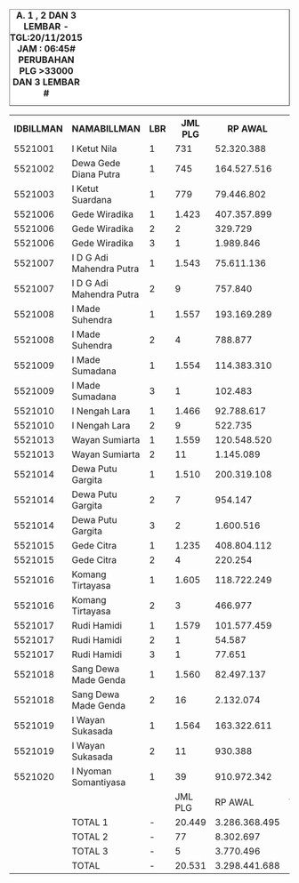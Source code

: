 <HTML>
<HEAD>
<META HTTP-EQUIV="Content-Type" CONTENT="text/html;charset=windows-1252">
<TITLE>MONITOR LEMBAR BILLMAN NOPEMBER 2015 - RAYON KLUNGKUNG</TITLE> 


</HEAD>
<BODY>
<TABLE BORDER=1 BGCOLOR=#ffffff CELLSPACING=0><FONT FACE="Segoe UI" COLOR=#000000><CAPTION><B>A. 1 , 2 DAN 3 LEMBAR  - TGL:20/11/2015 JAM : 06:45# PERUBAHAN PLG >33000 DAN 3 LEMBAR #</B></CAPTION></FONT>

<table><tbody><tr><th>IDBILLMAN</th><th>NAMABILLMAN</th><th>LBR</th><th> JML PLG </th><th> RP AWAL </th><th>TGL AKHIR</th><th>LBR</th><th> AKHIR PLG </th><th> AKHIR RP </th><th> - </th><th>LNS PLG</th><th>LNS RP</th><th>% LBR</th><th>% RP</th><th> - </th><th> TGL</th><th>L</th><th> PLG </th><th> RP </th><th>SEGEL</th><th>DTNG</th><th>% LBR</th><th>% RP</th></tr><tr><td>5521001</td><td>I Ketut Nila</td><td>1</td><td> 731 </td><td> 52.320.388 </td><td>20/11_06:45</td><td>1</td><td> 181 </td><td> 8.703.519 </td><td> - </td><td> 30 </td><td> 5.296.029 </td><td>-75,24%</td><td>-83,36%</td><td> - </td><td>19/11_19:20</td><td>1</td><td> 211 </td><td> 13.999.548 </td><td> </td><td> </td><td>-71,14%</td><td>-73,24%</td></tr><tr><td>5521002</td><td>Dewa Gede Diana Putra</td><td>1</td><td> 745 </td><td> 164.527.516 </td><td>20/11_06:45</td><td>1</td><td> 322 </td><td> 92.281.050 </td><td> - </td><td> 2 </td><td> 4.696.076 </td><td>-56,78%</td><td>-43,91%</td><td> - </td><td>19/11_19:20</td><td>1</td><td> 324 </td><td> 96.977.126 </td><td> </td><td> </td><td>-56,51%</td><td>-41,06%</td></tr><tr><td>5521003</td><td>I Ketut Suardana</td><td>1</td><td> 779 </td><td> 79.446.802 </td><td>20/11_06:45</td><td>1</td><td> 127 </td><td> 13.740.208 </td><td> - </td><td> - </td><td> - </td><td>-83,70%</td><td>-82,71%</td><td> - </td><td>19/11_19:20</td><td>1</td><td> 127 </td><td> 13.740.208 </td><td> </td><td> </td><td>-83,70%</td><td>-82,71%</td></tr><tr><td>5521006</td><td>Gede Wiradika</td><td>1</td><td> 1.423 </td><td> 407.357.899 </td><td>20/11_06:45</td><td>1</td><td> 374 </td><td> 125.392.398 </td><td> - </td><td> 13 </td><td> 1.149.367 </td><td>-73,72%</td><td>-69,22%</td><td> - </td><td>19/11_19:20</td><td>1</td><td> 387 </td><td> 126.541.765 </td><td> </td><td> </td><td>-72,80%</td><td>-68,94%</td></tr><tr><td>5521006</td><td>Gede Wiradika</td><td>2</td><td> 2 </td><td> 329.729 </td><td>20/11_06:45</td><td>2</td><td> 2 </td><td> 329.729 </td><td> - </td><td> - </td><td> - </td><td>0,00%</td><td>0,00%</td><td> - </td><td>19/11_19:20</td><td>2</td><td> 2 </td><td> 329.729 </td><td> </td><td> </td><td>0,00%</td><td>0,00%</td></tr><tr><td>5521006</td><td>Gede Wiradika</td><td>3</td><td> 1 </td><td> 1.989.846 </td><td>20/11_06:45</td><td>3</td><td> 1 </td><td> 1.989.846 </td><td> - </td><td> - </td><td> - </td><td>0,00%</td><td>0,00%</td><td> - </td><td>19/11_19:20</td><td>3</td><td> 1 </td><td> 1.989.846 </td><td> </td><td> </td><td>0,00%</td><td>0,00%</td></tr><tr><td>5521007</td><td>I D G Adi Mahendra Putra</td><td>1</td><td> 1.543 </td><td> 75.611.136 </td><td>20/11_06:45</td><td>1</td><td> 496 </td><td> 24.676.956 </td><td> - </td><td> 2 </td><td> 156.096 </td><td>-67,85%</td><td>-67,36%</td><td> - </td><td>19/11_19:20</td><td>1</td><td> 498 </td><td> 24.833.052 </td><td> </td><td> </td><td>-67,73%</td><td>-67,16%</td></tr><tr><td>5521007</td><td>I D G Adi Mahendra Putra</td><td>2</td><td> 9 </td><td> 757.840 </td><td>20/11_06:45</td><td>2</td><td> 3 </td><td> 170.001 </td><td> - </td><td> - </td><td> - </td><td>-66,67%</td><td>-77,57%</td><td> - </td><td>19/11_19:20</td><td>2</td><td> 3 </td><td> 170.001 </td><td> </td><td> </td><td>-66,67%</td><td>-77,57%</td></tr><tr><td>5521008</td><td>I Made Suhendra</td><td>1</td><td> 1.557 </td><td> 193.169.289 </td><td>20/11_06:45</td><td>1</td><td> 406 </td><td> 52.253.438 </td><td> - </td><td> 3 </td><td> 770.828 </td><td>-73,92%</td><td>-72,95%</td><td> - </td><td>19/11_19:20</td><td>1</td><td> 409 </td><td> 53.024.266 </td><td> </td><td> </td><td>-73,73%</td><td>-72,55%</td></tr><tr><td>5521008</td><td>I Made Suhendra</td><td>2</td><td> 4 </td><td> 788.877 </td><td>20/11_06:45</td><td>2</td><td> 4 </td><td> 788.877 </td><td> - </td><td> - </td><td> - </td><td>0,00%</td><td>0,00%</td><td> - </td><td>19/11_19:20</td><td>2</td><td> 4 </td><td> 788.877 </td><td> </td><td> </td><td>0,00%</td><td>0,00%</td></tr><tr><td>5521009</td><td>I Made Sumadana</td><td>1</td><td> 1.554 </td><td> 114.383.310 </td><td>20/11_06:45</td><td>1</td><td> 403 </td><td> 34.457.281 </td><td> - </td><td> 5 </td><td> 328.726 </td><td>-74,07%</td><td>-69,88%</td><td> - </td><td>19/11_19:20</td><td>1</td><td> 408 </td><td> 34.786.007 </td><td> </td><td> </td><td>-73,75%</td><td>-69,59%</td></tr><tr><td>5521009</td><td>I Made Sumadana</td><td>3</td><td> 1 </td><td> 102.483 </td><td>20/11_06:45</td><td>3</td><td> 1 </td><td> 102.483 </td><td> - </td><td> - </td><td> - </td><td>0,00%</td><td>0,00%</td><td> - </td><td>19/11_19:20</td><td>3</td><td> 1 </td><td> 102.483 </td><td> </td><td> </td><td>0,00%</td><td>0,00%</td></tr><tr><td>5521010</td><td>I Nengah Lara</td><td>1</td><td> 1.466 </td><td> 92.788.617 </td><td>20/11_06:45</td><td>1</td><td> 329 </td><td> 24.319.680 </td><td> - </td><td> 2 </td><td> 42.933 </td><td>-77,56%</td><td>-73,79%</td><td> - </td><td>19/11_19:20</td><td>1</td><td> 331 </td><td> 24.362.613 </td><td> </td><td> </td><td>-77,42%</td><td>-73,74%</td></tr><tr><td>5521010</td><td>I Nengah Lara</td><td>2</td><td> 9 </td><td> 522.735 </td><td>20/11_06:45</td><td>2</td><td> 7 </td><td> 351.729 </td><td> - </td><td> - </td><td> - </td><td>-22,22%</td><td>-32,71%</td><td> - </td><td>19/11_19:20</td><td>2</td><td> 7 </td><td> 351.729 </td><td> </td><td> </td><td>-22,22%</td><td>-32,71%</td></tr><tr><td>5521013</td><td>Wayan Sumiarta</td><td>1</td><td> 1.559 </td><td> 120.548.520 </td><td>20/11_06:45</td><td>1</td><td> 563 </td><td> 45.098.392 </td><td> - </td><td> 5 </td><td> 276.635 </td><td>-63,89%</td><td>-62,59%</td><td> - </td><td>19/11_19:20</td><td>1</td><td> 568 </td><td> 45.375.027 </td><td> </td><td> </td><td>-63,57%</td><td>-62,36%</td></tr><tr><td>5521013</td><td>Wayan Sumiarta</td><td>2</td><td> 11 </td><td> 1.145.089 </td><td>20/11_06:45</td><td>2</td><td> 10 </td><td> 1.015.421 </td><td> - </td><td> - </td><td> - </td><td>-9,09%</td><td>-11,32%</td><td> - </td><td>19/11_19:20</td><td>2</td><td> 10 </td><td> 1.015.421 </td><td> </td><td> </td><td>-9,09%</td><td>-11,32%</td></tr><tr><td>5521014</td><td>Dewa Putu Gargita</td><td>1</td><td> 1.510 </td><td> 200.319.108 </td><td>20/11_06:45</td><td>1</td><td> 439 </td><td> 58.431.762 </td><td> - </td><td> 1 </td><td> 71.566 </td><td>-70,93%</td><td>-70,83%</td><td> - </td><td>19/11_19:20</td><td>1</td><td> 440 </td><td> 58.503.328 </td><td> </td><td> </td><td>-70,86%</td><td>-70,79%</td></tr><tr><td>5521014</td><td>Dewa Putu Gargita</td><td>2</td><td> 7 </td><td> 954.147 </td><td>20/11_06:45</td><td>2</td><td> 7 </td><td> 954.147 </td><td> - </td><td> - </td><td> - </td><td>0,00%</td><td>0,00%</td><td> - </td><td>19/11_19:20</td><td>2</td><td> 7 </td><td> 954.147 </td><td> </td><td> </td><td>0,00%</td><td>0,00%</td></tr><tr><td>5521014</td><td>Dewa Putu Gargita</td><td>3</td><td> 2 </td><td> 1.600.516 </td><td>20/11_06:45</td><td>3</td><td> 2 </td><td> 1.600.516 </td><td> - </td><td> - </td><td> - </td><td>0,00%</td><td>0,00%</td><td> - </td><td>19/11_19:20</td><td>3</td><td> 2 </td><td> 1.600.516 </td><td> </td><td> </td><td>0,00%</td><td>0,00%</td></tr><tr><td>5521015</td><td>Gede Citra</td><td>1</td><td> 1.235 </td><td> 408.804.112 </td><td>20/11_06:45</td><td>1</td><td> 307 </td><td> 107.065.794 </td><td> - </td><td> 1 </td><td> 878.776 </td><td>-75,14%</td><td>-73,81%</td><td> - </td><td>19/11_19:20</td><td>1</td><td> 308 </td><td> 107.944.570 </td><td> </td><td> </td><td>-75,06%</td><td>-73,60%</td></tr><tr><td>5521015</td><td>Gede Citra</td><td>2</td><td> 4 </td><td> 220.254 </td><td>20/11_06:45</td><td>2</td><td> 3 </td><td> 102.158 </td><td> - </td><td> - </td><td> - </td><td>-25,00%</td><td>-53,62%</td><td> - </td><td>19/11_19:20</td><td>2</td><td> 3 </td><td> 102.158 </td><td> </td><td>2</td><td>-25,00%</td><td>-53,62%</td></tr><tr><td>5521016</td><td>Komang Tirtayasa</td><td>1</td><td> 1.605 </td><td> 118.722.249 </td><td>20/11_06:45</td><td>1</td><td> 589 </td><td> 44.739.424 </td><td> - </td><td> 3 </td><td> 270.034 </td><td>-63,30%</td><td>-62,32%</td><td> - </td><td>19/11_19:20</td><td>1</td><td> 592 </td><td> 45.009.458 </td><td> </td><td> </td><td>-63,12%</td><td>-62,09%</td></tr><tr><td>5521016</td><td>Komang Tirtayasa</td><td>2</td><td> 3 </td><td> 466.977 </td><td>20/11_06:45</td><td>2</td><td> 2 </td><td> 192.609 </td><td> - </td><td> - </td><td> - </td><td>-33,33%</td><td>-58,75%</td><td> - </td><td>19/11_19:20</td><td>2</td><td> 2 </td><td> 192.609 </td><td> </td><td> </td><td>-33,33%</td><td>-58,75%</td></tr><tr><td>5521017</td><td>Rudi Hamidi</td><td>1</td><td> 1.579 </td><td> 101.577.459 </td><td>20/11_06:45</td><td>1</td><td> 292 </td><td> 24.456.663 </td><td> - </td><td> 2 </td><td> 52.338 </td><td>-81,51%</td><td>-75,92%</td><td> - </td><td>19/11_19:20</td><td>1</td><td> 294 </td><td> 24.509.001 </td><td> </td><td> </td><td>-81,38%</td><td>-75,87%</td></tr><tr><td>5521017</td><td>Rudi Hamidi</td><td>2</td><td> 1 </td><td> 54.587 </td><td>20/11_06:45</td><td>2</td><td> 1 </td><td> 54.587 </td><td> - </td><td> - </td><td> - </td><td>0,00%</td><td>0,00%</td><td> - </td><td>19/11_19:20</td><td>2</td><td> 1 </td><td> 54.587 </td><td> </td><td> </td><td>0,00%</td><td>0,00%</td></tr><tr><td>5521017</td><td>Rudi Hamidi</td><td>3</td><td> 1 </td><td> 77.651 </td><td>20/11_06:45</td><td>3</td><td> 1 </td><td> 77.651 </td><td> - </td><td> - </td><td> - </td><td>0,00%</td><td>0,00%</td><td> - </td><td>19/11_19:20</td><td>3</td><td> 1 </td><td> 77.651 </td><td> </td><td> </td><td>0,00%</td><td>0,00%</td></tr><tr><td>5521018</td><td>Sang Dewa Made Genda</td><td>1</td><td> 1.560 </td><td> 82.497.137 </td><td>20/11_06:45</td><td>1</td><td> 571 </td><td> 33.579.170 </td><td> - </td><td> 2 </td><td> 60.110 </td><td>-63,40%</td><td>-59,30%</td><td> - </td><td>19/11_19:20</td><td>1</td><td> 573 </td><td> 33.639.280 </td><td> </td><td> </td><td>-63,27%</td><td>-59,22%</td></tr><tr><td>5521018</td><td>Sang Dewa Made Genda</td><td>2</td><td> 16 </td><td> 2.132.074 </td><td>20/11_06:45</td><td>2</td><td> 16 </td><td> 2.132.074 </td><td> - </td><td> - </td><td> - </td><td>0,00%</td><td>0,00%</td><td> - </td><td>19/11_19:20</td><td>2</td><td> 16 </td><td> 2.132.074 </td><td> </td><td> </td><td>0,00%</td><td>0,00%</td></tr><tr><td>5521019</td><td>I Wayan Sukasada</td><td>1</td><td> 1.564 </td><td> 163.322.611 </td><td>20/11_06:45</td><td>1</td><td> 504 </td><td> 50.886.082 </td><td> - </td><td> 4 </td><td> 328.566 </td><td>-67,77%</td><td>-68,84%</td><td> - </td><td>19/11_19:20</td><td>1</td><td> 508 </td><td> 51.214.648 </td><td> </td><td> </td><td>-67,52%</td><td>-68,64%</td></tr><tr><td>5521019</td><td>I Wayan Sukasada</td><td>2</td><td> 11 </td><td> 930.388 </td><td>20/11_06:45</td><td>2</td><td> 8 </td><td> 620.926 </td><td> - </td><td> - </td><td> - </td><td>-27,27%</td><td>-33,26%</td><td> - </td><td>19/11_19:20</td><td>2</td><td> 8 </td><td> 620.926 </td><td> </td><td> </td><td>-27,27%</td><td>-33,26%</td></tr><tr><td>5521020</td><td>I Nyoman Somantiyasa</td><td>1</td><td> 39 </td><td> 910.972.342 </td><td>20/11_06:45</td><td>1</td><td> 7 </td><td> 95.745.785 </td><td> - </td><td> 1 </td><td> 22.824.997 </td><td>-82,05%</td><td>-89,49%</td><td> - </td><td>19/11_19:20</td><td>1</td><td> 8 </td><td> 118.570.782 </td><td> </td><td> </td><td>-79,49%</td><td>-86,98%</td></tr><tr><td> </td><td> </td><td> </td><td> JML PLG </td><td> RP AWAL </td><td>TGL AKHIR</td><td>-</td><td> SISA PLG </td><td> SISA RP </td><td> </td><td>LNS PLG</td><td>LNS RP</td><td>% LBR</td><td>% RP</td><td> </td><td> TGL</td><td>L</td><td> PLG </td><td> RP </td><td>SEGEL</td><td>DTNG</td><td>% LBR</td><td>% RP</td></tr><tr><td> </td><td> TOTAL 1 </td><td> - </td><td> 20.449 </td><td> 3.286.368.495 </td><td>20/11_06:45</td><td>1</td><td> 5.910 </td><td> 835.827.602 </td><td> </td><td> 76 </td><td> 37.203.077 </td><td>-71,10%</td><td>-74,57%</td><td> </td><td>19/11_19:20</td><td>1</td><td> 5.986 </td><td> 873.030.679 </td><td> - </td><td> - </td><td>-70,73%</td><td>-73,43%</td></tr><tr><td> </td><td> TOTAL 2 </td><td> - </td><td> 77 </td><td> 8.302.697 </td><td>20/11_06:45</td><td>2</td><td> 63 </td><td> 6.712.258 </td><td> </td><td> - </td><td> - </td><td>-18,18%</td><td>-19,16%</td><td> </td><td>19/11_19:20</td><td>2</td><td> 63 </td><td> 6.712.258 </td><td> - </td><td> 2 </td><td>-18,18%</td><td>-19,16%</td></tr><tr><td> </td><td> TOTAL 3 </td><td> - </td><td> 5 </td><td> 3.770.496 </td><td>20/11_06:45</td><td>3</td><td> 5 </td><td> 3.770.496 </td><td> </td><td> - </td><td> - </td><td>0,00%</td><td>0,00%</td><td> </td><td>19/11_19:20</td><td>3</td><td> 5 </td><td> 3.770.496 </td><td> - </td><td> - </td><td>0,00%</td><td>0,00%</td></tr><tr><td> </td><td> TOTAL </td><td> - </td><td> 20.531 </td><td> 3.298.441.688 </td><td>20/11_06:45</td><td> - </td><td> 5.978 </td><td> 846.310.356 </td><td> - </td><td> 76 </td><td> 37.203.077 </td><td>-70,88%</td><td>-74,34%</td><td> </td><td>19/11_19:20</td><td> </td><td> 6.054 </td><td> 883.513.433 </td><td> - </td><td> 2 </td><td>-70,51%</td><td>-73,21%</td></tr></tbody></table>
<TFOOT></TFOOT>
</TABLE>
</BODY>
</HTML> 
